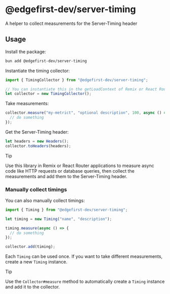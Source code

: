 # @edgefirst-dev/server-timing

A helper to collect measurements for the Server-Timing header

## Usage

Install the package:

```bash
bun add @edgefirst-dev/server-timing
```

Instantiate the timing collector:

```ts
import { TimingCollector } from "@edgefirst-dev/server-timing";

// You can instantiate this in the getLoadContext of Remix or React Router
let collector = new TimingCollector();
```

Take measurements:

```ts
collector.measure("my-metrict", "optional description", 100, async () => {
  // do something
});
```

Get the Server-Timing header:

```ts
let headers = new Headers();
collector.toHeaders(headers);
```

> [!TIP]
> Use this library in Remix or React Router applications to measure async code like HTTP requests or database queries, then collect the measurements and add them to the Server-Timing header.

### Manually collect timings

You can also manually collect timings:

```ts
import { Timing } from "@edgefirst-dev/server-timing";

let timing = new Timing("name", "description");

timing.measure(async () => {
  // do something
});

collector.add(timing);
```

Each `Timing` can be used once. If you want to take different measurements, create a new `Timing` instance.

> [!TIP]
> Use the `Collector#measure` method to automatically create a `Timing` instance and add it to the collector.
